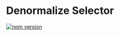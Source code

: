 # Denormalize Selector
[![npm version](https://img.shields.io/npm/v/denormalize-selector.svg?style=flat-square)](https://www.npmjs.com/package/denormalize-selector)

